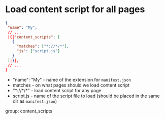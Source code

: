 # Load content script for all pages

```json
{
 "name": "My",
 // ...
 |{|"content_scripts": [
   {
     "matches": ["*://*/*"],
     "js": ["script.js"]
   }
 ]|}|,
 // ...
}
```

- "name": "My" - name of the extension for `manifest.json`
- matches - on what pages should we load content script
- "\*://\*/\*" - load content script for any page
- script.js - name of the script file to load (should be placed in the same dir as `manifest.json`)

group: content_scripts
